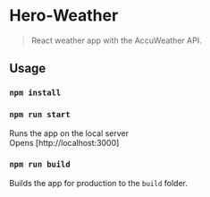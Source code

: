# Hero-Weather

> React weather app with the AccuWeather API.

## Usage

### `npm install`

### `npm run start`
Runs the app on the local server<br>
Opens [http://localhost:3000]

### `npm run build`

Builds the app for production to the `build` folder.<br>
